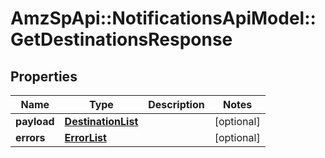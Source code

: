 # AmzSpApi::NotificationsApiModel::GetDestinationsResponse

## Properties
Name | Type | Description | Notes
------------ | ------------- | ------------- | -------------
**payload** | [**DestinationList**](DestinationList.md) |  | [optional] 
**errors** | [**ErrorList**](ErrorList.md) |  | [optional] 

